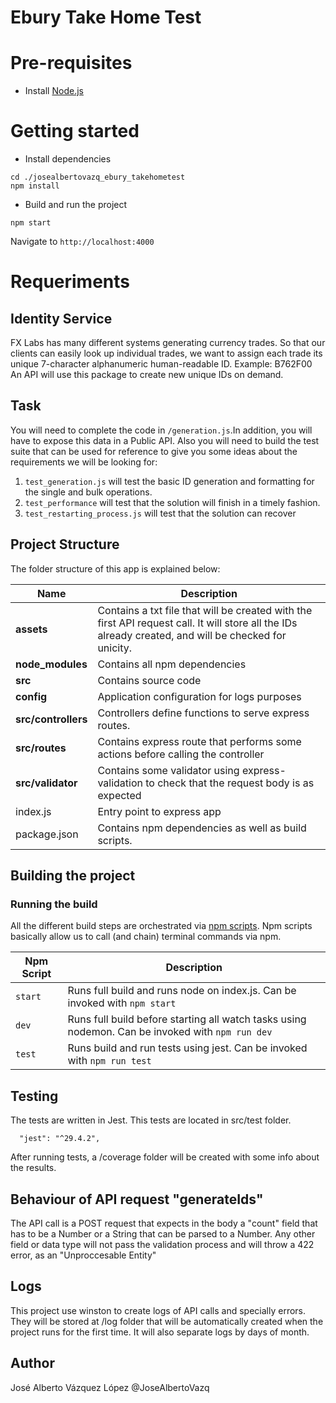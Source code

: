 # Ebury Take Home Test

# Pre-requisites
- Install [Node.js](https://nodejs.org/en/)


# Getting started
- Install dependencies
```
cd ./josealbertovazq_ebury_takehometest
npm install
```
- Build and run the project
```
npm start
```
  Navigate to `http://localhost:4000`


# Requeriments 

## Identity Service
FX Labs has many different systems generating currency trades.
So that our clients can easily look up individual trades, we
want to assign each trade its unique 7-character alphanumeric
human-readable ID.
Example: B762F00
An API will use this package to create new unique IDs on demand.
## Task
You will need to complete the code in `/generation.js`.In addition, you will have
to expose this data in a Public API.
Also you will need to build the test suite that can be used for reference to give
you some ideas about the requirements we will be looking for:
1. `test_generation.js` will test the basic ID generation and formatting for the
single and bulk operations.
2. `test_performance` will test that the solution will finish in a timely fashion.
3. `test_restarting_process.js` will test that the solution can recover


## Project Structure
The folder structure of this app is explained below:

| Name | Description |
| ------------------------ | --------------------------------------------------------------------------------------------- |
| **assets**               | Contains a txt file that will be created with the first API request call. It will store all the IDs already created, and will be checked for unicity.
| **node_modules**         | Contains all  npm dependencies                                                            |
| **src**                  | Contains  source code                              |
| **config**               | Application configuration for logs purposes
| **src/controllers**      | Controllers define functions to serve express routes. 
| **src/routes**           | Contains express route that performs some actions before calling the controller              
| **src/validator**        | Contains some validator using express-validation to check that the request body is as expected |
| index.js                 | Entry point to express app                                                               |
| package.json             | Contains npm dependencies as well as build scripts.

## Building the project

### Running the build
All the different build steps are orchestrated via [npm scripts](https://docs.npmjs.com/misc/scripts).
Npm scripts basically allow us to call (and chain) terminal commands via npm.

| Npm Script | Description |
| ------------------------- | ------------------------------------------------------------------------------------------------- |
| `start`                   | Runs full build and runs node on index.js. Can be invoked with `npm start`                  |
| `dev`                     | Runs full build before starting all watch tasks using nodemon. Can be invoked with `npm run dev`                                         |
| `test`                    | Runs build and run tests using jest. Can be invoked with `npm run test`        |

## Testing
The tests are  written in Jest. This tests are located in src/test folder.

```
  "jest": "^29.4.2",
```

After running tests, a /coverage folder will be created with some info about the results.

## Behaviour of API request "generateIds"

The API call is a POST request that expects in the body a "count" field that has to be a Number or a String that can be parsed to a Number. Any other field or data type will not pass the 
validation process and will throw a 422 error, as an "Unproccesable Entity"

## Logs
This project use winston to create logs of API calls and specially errors. They will be stored at /log folder that will be automatically created when the project runs for the first time.
It will also separate logs by days of month.


## Author
José Alberto Vázquez López
@JoseAlbertoVazq

